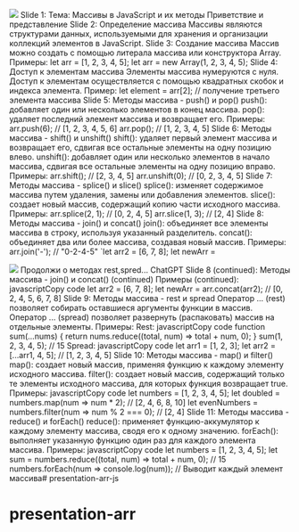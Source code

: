 ![](./1.jpg)
Slide 1: Тема: Массивы в JavaScript и их методы Приветствие и 
представление
Slide 2: Определение массива
Массивы являются структурами данных, используемыми для хранения и организации коллекций элементов в JavaScript.
Slide 3: Создание массива
Массив можно создать с помощью литерала массива или конструктора Array.
Примеры:
let arr = [1, 2, 3, 4, 5];
let arr = new Array(1, 2, 3, 4, 5);
Slide 4: Доступ к элементам массива
Элементы массива нумеруются с нуля.
Доступ к элементам осуществляется с помощью квадратных скобок и индекса элемента.
Пример: let element = arr[2]; // получение третьего элемента массива
Slide 5: Методы массива - push() и pop()
push(): добавляет один или несколько элементов в конец массива.
pop(): удаляет последний элемент массива и возвращает его.
Примеры:
arr.push(6); // [1, 2, 3, 4, 5, 6]
arr.pop(); // [1, 2, 3, 4, 5]
Slide 6: Методы массива - shift() и unshift()
shift(): удаляет первый элемент массива и возвращает его, сдвигая все остальные элементы на одну позицию влево.
unshift(): добавляет один или несколько элементов в начало массива, сдвигая все остальные элементы на одну позицию вправо.
Примеры:
arr.shift(); // [2, 3, 4, 5]
arr.unshift(0); // [0, 2, 3, 4, 5]
Slide 7: Методы массива - splice() и slice()
splice(): изменяет содержимое массива путем удаления, замены или добавления элементов.
slice(): создает новый массив, содержащий копию части исходного массива.
Примеры:
arr.splice(2, 1); // [0, 2, 4, 5]
arr.slice(1, 3); // [2, 4]
Slide 8: Методы массива - join() и concat()
join(): объединяет все элементы массива в строку, используя указанный разделитель.
concat(): объединяет два или более массива, создавая новый массив.
Примеры:
arr.join('-'); // "0-2-4-5"
`let arr2 = [6, 7, 8]; let newArr =
  
  ![](./2.jpg)
Продолжи о методах rest,spred...
ChatGPT
Slide 8 (continued): Методы массива - join() и concat() (continued)
Примеры (continued):
javascriptCopy code
let arr2 = [6, 7, 8]; let newArr = arr.concat(arr2); // [0, 2, 4, 5, 6, 7, 8] 
Slide 9: Методы массива - rest и spread
Оператор ... (rest) позволяет собирать оставшиеся аргументы функции в массив.
Оператор ... (spread) позволяет развернуть (распаковать) массив на отдельные элементы.
Примеры:
Rest:
javascriptCopy code
function sum(...nums) { return nums.reduce((total, num) => total + num, 0); } sum(1, 2, 3, 4, 5); // 15 
Spread:
javascriptCopy code
let arr1 = [1, 2, 3]; let arr2 = [...arr1, 4, 5]; // [1, 2, 3, 4, 5] 
Slide 10: Методы массива - map() и filter()
map(): создает новый массив, применяя функцию к каждому элементу исходного массива.
filter(): создает новый массив, содержащий только те элементы исходного массива, для которых функция возвращает true.
Примеры:
javascriptCopy code
let numbers = [1, 2, 3, 4, 5]; let doubled = numbers.map(num => num * 2); // [2, 4, 6, 8, 10] let evenNumbers = numbers.filter(num => num % 2 === 0); // [2, 4] 
Slide 11: Методы массива - reduce() и forEach()
reduce(): применяет функцию-аккумулятор к каждому элементу массива, сводя его к одному значению.
forEach(): выполняет указанную функцию один раз для каждого элемента массива.
Примеры:
javascriptCopy code
let numbers = [1, 2, 3, 4, 5]; let sum = numbers.reduce((total, num) => total + num, 0); // 15 numbers.forEach(num => console.log(num)); // Выводит каждый элемент массива# presentation-arr-js
# presentation-arr
